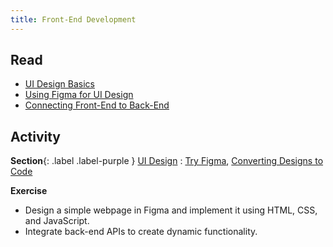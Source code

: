 ```yaml
---
title: Front-End Development
---
```


## Read
- [UI Design Basics](#)
- [Using Figma for UI Design](https://www.figma.com/)
- [Connecting Front-End to Back-End](#)

## Activity
**Section**{: .label .label-purple } [UI Design](#)
: [Try Figma](https://www.figma.com/), [Converting Designs to Code](#)

**Exercise**
- Design a simple webpage in Figma and implement it using HTML, CSS, and JavaScript.
- Integrate back-end APIs to create dynamic functionality.

